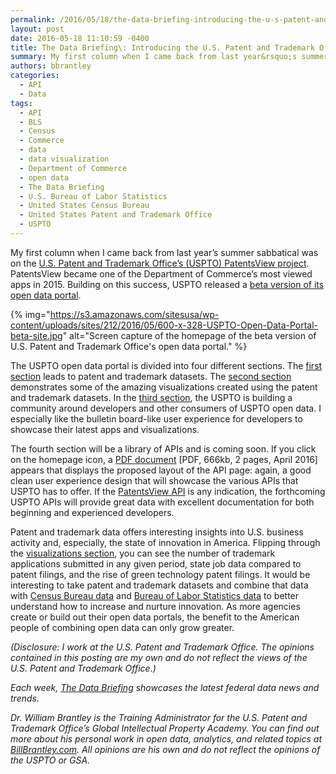 ```yaml
---
permalink: /2016/05/18/the-data-briefing-introducing-the-u-s-patent-and-trademark-offices-new-open-data-portal/
layout: post
date: 2016-05-18 11:10:59 -0400
title: The Data Briefing\: Introducing the U.S. Patent and Trademark Office&rsquo;s New Open Data Portal
summary: My first column when I came back from last year&rsquo;s summer sabbatical was on the U.S. Patent and Trademark Office&rsquo;s (USPTO) PatentsView project. PatentsView became one of the Department of Commerce&rsquo;s most viewed apps in 2015. Building on this success, USPTO released a beta version of its open data portal. {% img=&quot;https\://s3.amazonaws.com/sitesusa/wp-content/uploads/sites/212/2016/05/600-x-328-USPTO-Open-Data-Portal-beta-site.jpg&quot; alt=&quot;Screen capture of
authors: bbrantley
categories:
  - API
  - Data
tags:
  - API
  - BLS
  - Census
  - Commerce
  - data
  - data visualization
  - Department of Commerce
  - open data
  - The Data Briefing
  - U.S. Bureau of Labor Statistics
  - United States Census Bureau
  - United States Patent and Trademark Office
  - USPTO
---
```


My first column when I came back from last year’s summer sabbatical was on the <a href="https://www.WHATEVER/2015/09/23/the-data-briefing-surrounded-by-fields-of-federal-data-u-s-patent-and-trademark-offices-patentsview/" target="_blank">U.S. Patent and Trademark Office’s (USPTO) PatentsView project</a>. PatentsView became one of the Department of Commerce’s most viewed apps in 2015. Building on this success, USPTO released a <a href="https://developer.uspto.gov/" target="_blank">beta version of its open data portal</a>.

{% img="https://s3.amazonaws.com/sitesusa/wp-content/uploads/sites/212/2016/05/600-x-328-USPTO-Open-Data-Portal-beta-site.jpg" alt="Screen capture of the homepage of the beta version of U.S. Patent and Trademark Office's open data portal." %}

The USPTO open data portal is divided into four different sections. The <a href="https://developer.uspto.gov/data" target="_blank">first section</a> leads to patent and trademark datasets. The <a href="https://developer.uspto.gov/visualization" target="_blank">second section</a> demonstrates some of the amazing visualizations created using the patent and trademark datasets. In the <a href="https://developer.uspto.gov/community" target="_blank">third section</a>, the USPTO is building a community around developers and other consumers of USPTO open data. I especially like the bulletin board-like user experience for developers to showcase their latest apps and visualizations.

The fourth section will be a library of APIs and is coming soon. If you click on the homepage icon, a <a href="https://developer.uspto.gov/sites/all/modules/custom/uspto_odd_homepage/assets/R2_14_03_API_draft.pdf" target="_blank">PDF document</a> [PDF, 666kb, 2 pages, April 2016] appears that displays the proposed layout of the API page: again, a good clean user experience design that will showcase the various APIs that USPTO has to offer. If the <a href="http://www.patentsview.org/api/doc.html" target="_blank">PatentsView API</a> is any indication, the forthcoming USPTO APIs will provide great data with excellent documentation for both beginning and experienced developers.

Patent and trademark data offers interesting insights into U.S. business activity and, especially, the state of innovation in America. Flipping through the <a href="https://developer.uspto.gov/visualization" target="_blank">visualizations section</a>, you can see the number of trademark applications submitted in any given period, state job data compared to patent filings, and the rise of green technology patent filings. It would be interesting to take patent and trademark datasets and combine that data with <a href="http://www.census.gov/data.html" target="_blank">Census Bureau data</a> and <a href="http://www.bls.gov/data/" target="_blank">Bureau of Labor Statistics data</a> to better understand how to increase and nurture innovation. As more agencies create or build out their open data portals, the benefit to the American people of combining open data can only grow greater.

_(Disclosure: I work at the U.S. Patent and Trademark Office. The opinions contained in this posting are my own and do not reflect the views of the U.S. Patent and Trademark Office.)_

_Each week, [The Data Briefing](https://www.WHATEVER/tag/the-data-briefing/) showcases the latest federal data news and trends._

_Dr. William Brantley is the Training Administrator for the U.S. Patent and Trademark Office’s Global Intellectual Property Academy. You can find out more about his personal work in open data, analytics, and related topics at [BillBrantley.com](http://billbrantley.com/). All opinions are his own and do not reflect the opinions of the USPTO or GSA._